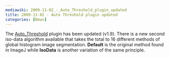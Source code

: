 ```yaml
---
mediawiki: 2009-11-02_-_Auto_Threshold_plugin_updated
title: 2009-11-02 - Auto Threshold plugin updated
categories: [News]
---
```


The [Auto\_Threshold](https://fiji.sc/wiki/index.php/Auto_Threshold) plugin has been updated (v1.9). There is a new second iso-data algorithm available that takes the total to 16 different methods of global histogram image segmentation. **Default** is the original method found in ImageJ while **IsoData** is another variation of the same principle.



